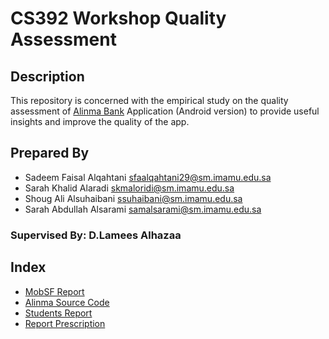 # CS392 Workshop Quality Assessment
## Description
This repository is concerned with the empirical study on the quality assessment of [Alinma Bank]( https://www.alinma.com/wps/portal/alinma) 
Application (Android version) to provide useful insights and improve the quality of the app.

## Prepared By 
- Sadeem Faisal Alqahtani    sfaalqahtani29@sm.imamu.edu.sa
- Sarah Khalid Alaradi       skmaloridi@sm.imamu.edu.sa
- Shoug Ali Alsuhaibani      ssuhaibani@sm.imamu.edu.sa
- Sarah Abdullah Alsarami    samalsarami@sm.imamu.edu.sa
### Supervised By: D.Lamees Alhazaa

## Index 
- [MobSF Report](https://github.com/alsuhaibanishoug/CS392Workshop/blob/main/Report%20Files/Alinma%20Bank%20Analysis%20Report%20%20copy.pdf)
- [Alinma Source Code](https://github.com/alsuhaibanishoug/CS392Workshop/blob/eed5f9bdcf3712ab2ed1f5a509cb42cdfb267181/AlinmaSourceCode.zip)
- [Students Report](https://github.com/alsuhaibanishoug/CS392Workshop/blob/eed5f9bdcf3712ab2ed1f5a509cb42cdfb267181/Report%20Files/Alinma%20Bank%20Analysis%20Report%20%20copy.pdf)
- [Report Prescription](https://github.com/alsuhaibanishoug/CS392Workshop/blob/eed5f9bdcf3712ab2ed1f5a509cb42cdfb267181/Report%20Files/CS392Workshop%20ReportPrescription.pdf) 


